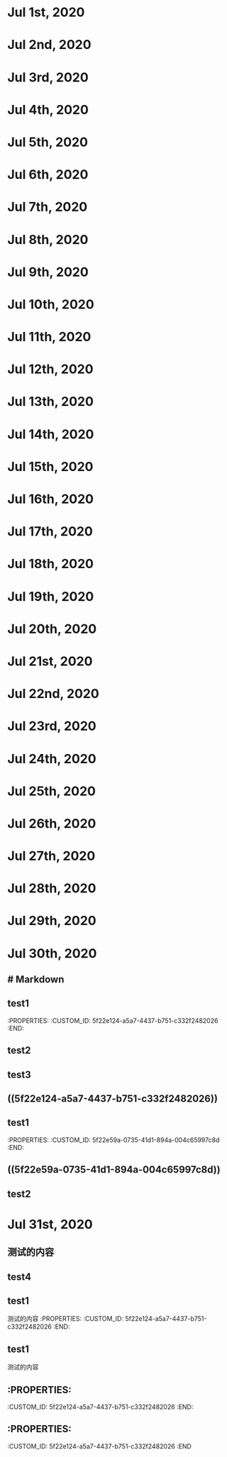 # Jul 1st, 2020
# Jul 2nd, 2020
# Jul 3rd, 2020
# Jul 4th, 2020
# Jul 5th, 2020
# Jul 6th, 2020
# Jul 7th, 2020
# Jul 8th, 2020
# Jul 9th, 2020
# Jul 10th, 2020
# Jul 11th, 2020
# Jul 12th, 2020
# Jul 13th, 2020
# Jul 14th, 2020
# Jul 15th, 2020
# Jul 16th, 2020
# Jul 17th, 2020
# Jul 18th, 2020
# Jul 19th, 2020
# Jul 20th, 2020
# Jul 21st, 2020
# Jul 22nd, 2020
# Jul 23rd, 2020
# Jul 24th, 2020
# Jul 25th, 2020
# Jul 26th, 2020
# Jul 27th, 2020
# Jul 28th, 2020
# Jul 29th, 2020
# Jul 30th, 2020
## # Markdown
## 
## 
## 
## test1
   :PROPERTIES:
   :CUSTOM_ID: 5f22e124-a5a7-4437-b751-c332f2482026
   :END:

## test2
## test3
## ((5f22e124-a5a7-4437-b751-c332f2482026))
## 
##
## test1
   :PROPERTIES:
   :CUSTOM_ID: 5f22e59a-0735-41d1-894a-004c65997c8d
   :END:

## ((5f22e59a-0735-41d1-894a-004c65997c8d))
## test2
# Jul 31st, 2020
## 测试的内容
## 
## test4
## test1
测试的内容
   :PROPERTIES:
   :CUSTOM_ID: 5f22e124-a5a7-4437-b751-c332f2482026
   :END:
## test1
测试的内容
## :PROPERTIES:
   :CUSTOM_ID: 5f22e124-a5a7-4437-b751-c332f2482026
   :END:
## :PROPERTIES:
   :CUSTOM_ID: 5f22e124-a5a7-4437-b751-c332f2482026
   :END
## 
